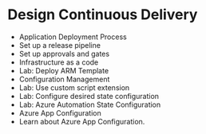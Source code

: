 # Design Continuous Delivery
- Application Deployment Process
- Set up a release pipeline
- Set up approvals and gates
- Infrastructure as a code
- Lab: Deploy ARM Template
- Configuration Management
- Lab: Use custom script extension
- Lab: Configure desired state configuration
- Lab: Azure Automation State Configuration
- Azure App Configuration
- Learn about Azure App Configuration.

